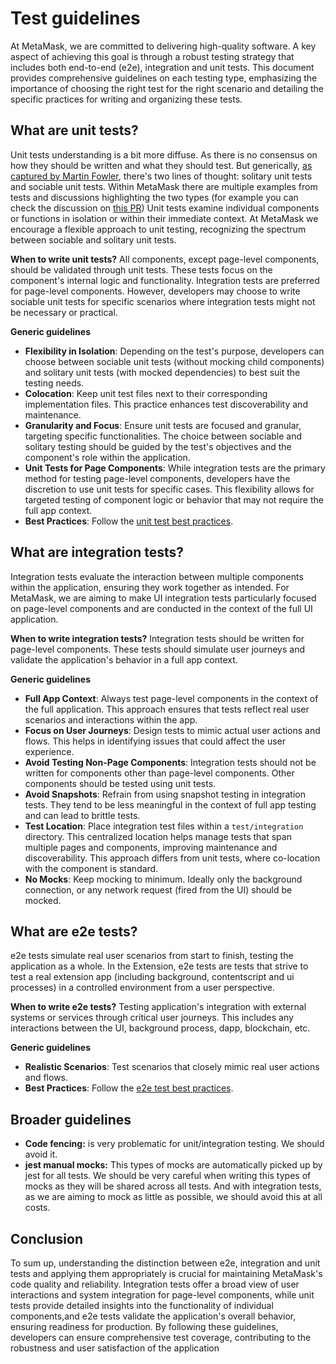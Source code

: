 # Test guidelines

At MetaMask, we are committed to delivering high-quality software. A key aspect of achieving this goal is through a robust testing strategy that includes both end-to-end (e2e), integration and unit tests. This document provides comprehensive guidelines on each testing type, emphasizing the importance of choosing the right test for the right scenario and detailing the specific practices for writing and organizing these tests.

## What are unit tests?

Unit tests understanding is a bit more diffuse. As there is no consensus on how they should be written and what they should test. But generically, [as captured by Martin Fowler](https://martinfowler.com/articles/2021-test-shapes.html), there's two lines of thought: solitary unit tests and sociable unit tests. Within MetaMask there are multiple examples from tests and discussions highlighting the two types (for example you can check the discussion on [this PR](https://www.google.com/url?q=https://github.com/MetaMask/core/pull/3827%23discussion_r1469377179&sa=D&source=editors&ust=1716475694980436&usg=AOvVaw3oTcfVgfRuiQFSDChZPrFM))
Unit tests examine individual components or functions in isolation or within their immediate context. At MetaMask we encourage a flexible approach to unit testing, recognizing the spectrum between sociable and solitary unit tests.

**When to write unit tests?**
All components, except page-level components, should be validated through unit tests. These tests focus on the component's internal logic and functionality. Integration tests are preferred for page-level components. However, developers may choose to write sociable unit tests for specific scenarios where integration tests might not be necessary or practical.

**Generic guidelines**

- **Flexibility in Isolation**: Depending on the test's purpose, developers can choose between sociable unit tests (without mocking child components) and solitary unit tests (with mocked dependencies) to best suit the testing needs.
- **Colocation**: Keep unit test files next to their corresponding implementation files. This practice enhances test discoverability and maintenance.
- **Granularity and Focus**: Ensure unit tests are focused and granular, targeting specific functionalities. The choice between sociable and solitary testing should be guided by the test's objectives and the component's role within the application.
- **Unit Tests for Page Components**: While integration tests are the primary method for testing page-level components, developers have the discretion to use unit tests for specific cases. This flexibility allows for targeted testing of component logic or behavior that may not require the full app context.
- **Best Practices**: Follow the [unit test best practices](./unit-testing.md).

## What are integration tests?

Integration tests evaluate the interaction between multiple components within the application, ensuring they work together as intended. For MetaMask, we are aiming to make UI integration tests particularly focused on page-level components and are conducted in the context of the full UI application.

**When to write integration tests?**
Integration tests should be written for page-level components. These tests should simulate user journeys and validate the application's behavior in a full app context.

**Generic guidelines**

- **Full App Context**: Always test page-level components in the context of the full application. This approach ensures that tests reflect real user scenarios and interactions within the app.
- **Focus on User Journeys**: Design tests to mimic actual user actions and flows. This helps in identifying issues that could affect the user experience.
- **Avoid Testing Non-Page Components**: Integration tests should not be written for components other than page-level components. Other components should be tested using unit tests.
- **Avoid Snapshots**: Refrain from using snapshot testing in integration tests. They tend to be less meaningful in the context of full app testing and can lead to brittle tests.
- **Test Location**: Place integration test files within a `test/integration` directory. This centralized location helps manage tests that span multiple pages and components, improving maintenance and discoverability. This approach differs from unit tests, where co-location with the component is standard.
- **No Mocks**: Keep mocking to minimum. Ideally only the background connection, or any network request (fired from the UI) should be mocked.

## What are e2e tests?

e2e tests simulate real user scenarios from start to finish, testing the application as a whole. In the Extension, e2e tests are tests that strive to test a real extension app (including background, contentscript and ui processes) in a controlled environment from a user perspective.

**When to write e2e tests?**
Testing application's integration with external systems or services through critical user journeys. This includes any interactions between the UI, background process, dapp, blockchain, etc.

**Generic guidelines**

- **Realistic Scenarios**: Test scenarios that closely mimic real user actions and flows.
- **Best Practices**: Follow the [e2e test best practices](./e2e-testing.md).

## Broader guidelines

- **Code fencing:** is very problematic for unit/integration testing. We should avoid it.
- **jest manual mocks:** This types of mocks are automatically picked up by jest for all tests. We should be very careful when writing this types of mocks as they will be shared across all tests. And with integration tests, as we are aiming to mock as little as possible, we should avoid this at all costs.

## Conclusion

To sum up, understanding the distinction between e2e, integration and unit tests and applying them appropriately is crucial for maintaining MetaMask's code quality and reliability. Integration tests offer a broad view of user interactions and system integration for page-level components, while unit tests provide detailed insights into the functionality of individual components,and e2e tests validate the application's overall behavior, ensuring readiness for production.
By following these guidelines, developers can ensure comprehensive test coverage, contributing to the robustness and user satisfaction of the application
